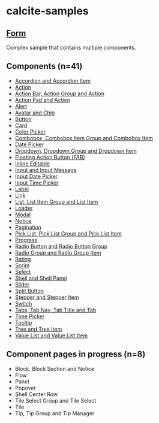 # calcite-samples
## [Form](0-form.html)
Complex sample that contains multiple components.
## Components (n=41)
- [Accordion and Accordion Item](accordion.html)  
- [Action](action.html)
- [Action Bar, Action Group and Action](action-bar.html)
- [Action Pad and Action](action-pad.html)
- [Alert](alert.html)  
- [Avatar and Chip](avatar.html)
- [Button](button.html)
- [Card](card.html)
- [Color Picker](color-picker.html)
- [Combobox, Combobox Item Group and Combobox Item](combobox.html)
- [Date Picker](date-picker.html)
- [Dropdown, Dropdown Group and Dropdown Item](dropdown.html)
- [Floating Action Button (FAB)](fab.html)
- [Inline Editable](inline-editable.html)  
- [Input and Input Message](input.html)
- [Input Date Picker](input-date-picker.html)
- [Input Time Picker](input-time-picker.html)
- [Label](label.html)
- [Link](link.html)
- [List, List Item Group and List Item](list.html)
- [Loader](loader.html)
- [Modal](modal.html)
- [Notice](notice.html)
- [Pagination](pagination.html)
- [Pick List, Pick List Group and Pick List Item](pick-list.html)
- [Progress](progress.html)
- [Radio Button and Radio Button Group](radio-button.html)
- [Radio Group and Radio Group Item](radio-group.html)
- [Rating](rating.html)
- [Scrim](scrim.html)
- [Select](select.html)
- [Shell and Shell Panel](shell.html)
- [Slider](slider.html)
- [Split Button](split-button.html)
- [Stepper and Stepper Item](stepper.html)  
- [Switch](switch.html)
- [Tabs, Tab Nav, Tab Title and Tab](tabs.html)
- [Time Picker](time-picker.html)
- [Tooltip](tooltip.html)
- [Tree and Tree Item](tree.html)
- [Value List and Value List Item](value-list.html)

## Component pages in progress (n=8)
- Block, Block Section and Notice
- Flow
- Panel
- Popover
- Shell Center Row
- Tile Select Group and Tile Select
- Tile
- Tip, Tip Group and Tip Manager